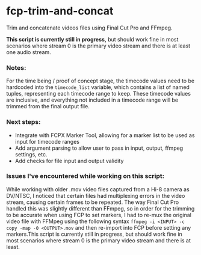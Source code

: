 # fcp-trim-and-concat
Trim and concatenate videos files using Final Cut Pro and FFmpeg.

**This script is currently still in progress,** but should work fine in most scenarios where stream 0 is the primary video stream and there is at least one audio stream.

### Notes:

For the time being / proof of concept stage, the timecode values need to be hardcoded into the `timecode_list` variable, which contains a list of named tuples, representing each timecode range to keep. These timecode values are inclusive, and everything not included in a timecode range will be trimmed from the final output file.

### Next steps:

- Integrate with FCPX Marker Tool, allowing for a marker list to be used as input for timecode ranges
- Add argument parsing to allow user to pass in input, output, ffmpeg settings, etc.
- Add checks for file input and output validity


### Issues I've encountered while working on this script:

While working with older .mov video files captured from a Hi-8 camera as DV/NTSC, I noticed that certain files had multiplexing errors in the video stream, causing certain frames to be repeated. The way Final Cut Pro handled this was slightly different than FFmpeg, so in order for the trimming to be accurate when using FCP to set markers, I had to re-mux the original video file with FFMpeg using the following syntax `ffmpeg -i <INPUT> -c copy -map -0 <OUTPUT>.mov` and then re-import into FCP before setting any markers.This script is currently still in progress, but should work fine in most scenarios where stream 0 is the primary video stream and there is at least.